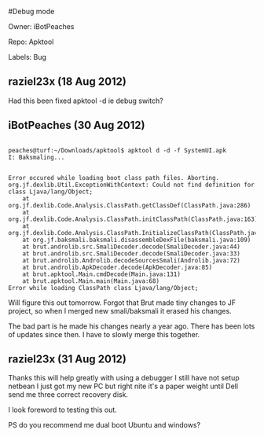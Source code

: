 #Debug mode

Owner: iBotPeaches

Repo: Apktool

Labels: Bug 

## raziel23x (18 Aug 2012)

Had this been fixed apktool -d  ie debug switch?


## iBotPeaches (30 Aug 2012)

```

peaches@turf:~/Downloads/apktool$ apktool d -d -f SystemUI.apk 
I: Baksmaling...


Error occured while loading boot class path files. Aborting.
org.jf.dexlib.Util.ExceptionWithContext: Could not find definition for class Ljava/lang/Object;
    at org.jf.dexlib.Code.Analysis.ClassPath.getClassDef(ClassPath.java:286)
    at org.jf.dexlib.Code.Analysis.ClassPath.initClassPath(ClassPath.java:163)
    at org.jf.dexlib.Code.Analysis.ClassPath.InitializeClassPath(ClassPath.java:135)
    at org.jf.baksmali.baksmali.disassembleDexFile(baksmali.java:109)
    at brut.androlib.src.SmaliDecoder.decode(SmaliDecoder.java:44)
    at brut.androlib.src.SmaliDecoder.decode(SmaliDecoder.java:33)
    at brut.androlib.Androlib.decodeSourcesSmali(Androlib.java:72)
    at brut.androlib.ApkDecoder.decode(ApkDecoder.java:85)
    at brut.apktool.Main.cmdDecode(Main.java:131)
    at brut.apktool.Main.main(Main.java:68)
Error while loading ClassPath class Ljava/lang/Object;

```

Will figure this out tomorrow. Forgot that Brut made tiny changes to JF project, so when I merged new smali/baksmali it erased his changes.

The bad part is he made his changes nearly a year ago. There has been lots of updates since then. I have to slowly merge this together.


## raziel23x (31 Aug 2012)

Thanks this will help greatly with using a debugger I still have not setup netbean I just got my new PC but right nite it's a paper weight until Dell send me three correct recovery disk. 

I look foreword to testing this out. 

PS do you recommend me dual boot Ubuntu and windows? 


